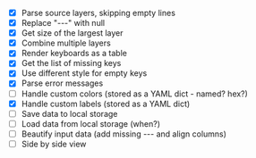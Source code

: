 - [x] Parse source layers, skipping empty lines
- [x] Replace "---" with null
- [x] Get size of the largest layer
- [x] Combine multiple layers
- [x] Render keyboards as a table
- [x] Get the list of missing keys
- [x] Use different style for empty keys
- [x] Parse error messages
- [ ] Handle custom colors (stored as a YAML dict - named? hex?)
- [x] Handle custom labels (stored as a YAML dict)
- [ ] Save data to local storage
- [ ] Load data from local storage (when?)
- [ ] Beautify input data (add missing --- and align columns)
- [ ] Side by side view
